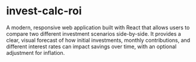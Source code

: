 # invest-calc-roi
A modern, responsive web application built with React that allows users to compare two different investment scenarios side-by-side. It provides a clear, visual forecast of how initial investments, monthly contributions, and different interest rates can impact savings over time, with an optional adjustment for inflation.
